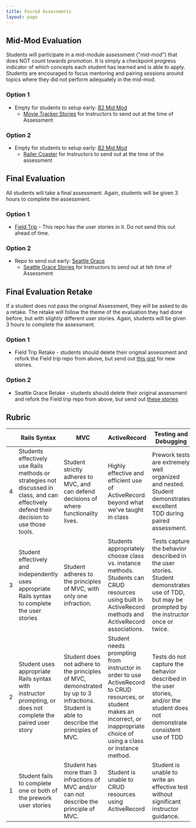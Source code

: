 ```yaml
---
title: Paired Assessments
layout: page
---
```



## Mid-Mod Evaluation
Students will participate in a mid-module assessment ("mid-mod") that does NOT count towards promotion. It is simply a checkpoint progress indicator of which concepts each student has learned and is able to apply. Students are encouraged to focus mentoring and pairing sessions around topics where they did not perform adequately in the mid-mod.

### Option 1
* Empty for students to setup early: [B2 Mid Mod](https://github.com/turingschool-examples/b2-mid-mod)
  - [Movie Tracker Stories](https://docs.google.com/document/d/134eJDgubFdBqxsaBRicdBVypxRGF15pjqh1UctqoVXw/edit?usp=sharing)  for Instructors to send out at the time of Assessment

  
  
### Option 2
* Empty for students to setup early: [B2 Mid Mod](https://github.com/turingschool-examples/b2-mid-mod)
  - [Railer Coaster](https://docs.google.com/document/d/1vCAdgkndzD5gLCoMBg91N1W3RQ4mfLAkSOCQHLmNa-s/edit?usp=sharing) for Instructors to send out at the time of the assessment

## Final Evaluation
All students will take a final assessment. Again, students will be given 3 hours to complete the assessment.

### Option 1
* [Field Trip](https://github.com/turingschool/field_trip) - This repo has the user stories in it. Do not send this out ahead of time.

### Option 2
* Repo to send out early: [Seattle Grace](https://github.com/turingschool-examples/seattle_grace)
  - [Seattle Grace Stories](https://docs.google.com/document/d/145bAL6_VdodvXr0fJ-HM71FsCsFhUWjUNoJESO78RP8/edit?usp=sharing) for Instructors to send out at teh time of Assessment

## Final Evaluation Retake
If a student does not pass the original Assessment, they will be asked to do a retake. The retake will follow the theme of the evaluation they had done before, but with slightly different user stories. Again, students will be given 3 hours to complete the assessment.

### Option 1
* Field Trip Retake - students should delete their original assessment and refork the Field trip repo from above, but send out [this gist](https://gist.github.com/megstang/64ab9c82e76fac195f1f901a8372bb23) for new stories. 


### Option 2
* Seattle Grace Retake - students should delete their original assessment and refork the Field trip repo from above, but send out [these stories](https://docs.google.com/document/d/1I_O-NMc60PB99TLLFGpSXtc7dEGMQIYZouQ-xaVxViw/edit?usp=sharing)


## Rubric

| | Rails Syntax | MVC | ActiveRecord | Testing and Debugging |
| -- | -- | -- | -- | -- |
| 4 | Students effectively use Rails methods or strategies not discussed in class, and can effectively defend their decision to use those tools. | Student strictly adheres to MVC, and can defend decisions of where functionality lives. | Highly effective and efficient use of ActiveRecord beyond what we've taught in class | Prework tests are extremely well organized and nested. Student demonstrates excellent TDD during paired assessment. |
| 3 | Student effectively and independently uses appropriate Rails syntax to complete the user stories | Student adheres to the principles of MVC, with only one infraction. | Students appropriately choose class vs. instance methods. Students can CRUD resources using built in ActiveRecord methods and ActiveRecord associations. | Tests capture the behavior described in the user stories. Student demonstrates use of TDD, but may be prompted by the instructor once or twice. |
| 2 | Student uses appropriate Rails syntax with instructor prompting, or does not complete the paired user story | Student does not adhere to the principles of MVC, demonstrated by up to 3 infractions. Student is able to describe the principles of MVC. | Student needs  prompting from instructor in order to use ActiveRecord to CRUD resources, or student makes an incorrect, or inappropriate choice of using a class or instance method. | Tests do not capture the behavior described in the user stories, and/or the student does not demonstrate consistent use of TDD |
| 1 | Student fails to complete one or both of the prework user stories | Student has more than 3 infractions of MVC and/or can not describe the principle of MVC. | Student is unable to CRUD resources using ActiveRecord | Student is unable to write an effective test without significant instructor guidance. |


